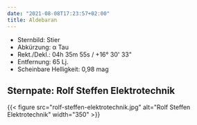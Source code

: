 ```yaml
---
date: "2021-08-08T17:23:57+02:00"
title: Aldebaran
---
```


- Sternbild: Stier
- Abkürzung: α Tau
- Rekt./Dekl.: 04h 35m 55s / +16° 30' 33"
- Entfernung: 65 Lj.
- Scheinbare Helligkeit: 0,98 mag

## Sternpate: Rolf Steffen Elektrotechnik

{{< figure src="rolf-steffen-elektrotechnik.jpg" alt="Rolf Steffen Elektrotechnik" width="350" >}}
